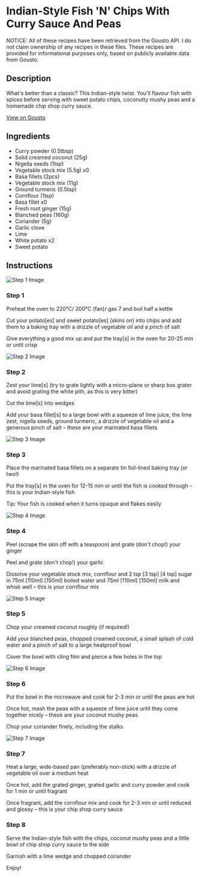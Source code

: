 # Indian-Style Fish 'N' Chips With Curry Sauce And Peas 

NOTICE: All of these recipes have been retrieved from the Gousto API. I do not claim ownership of any recipes in these files. These recipes are provided for informational purposes only, based on publicly available data from Gousto.

## Description

What's better than a classic? This Indian-style twist. You'll flavour fish with spices before serving with sweet potato chips, coconutty mushy peas and a homemade chip shop curry sauce. 

[View on Gousto](https://www.gousto.co.uk/recipes/cookbook/indian-style-fish-chips-with-curry-sauce-and-coconut-peas)

## Ingredients

- Curry powder (0.5tbsp)
- Solid creamed coconut (25g)
- Nigella seeds (1tsp)
- Vegetable stock mix (5.5g) x0
- Basa fillets (2pcs)
- Vegetable stock mix (11g)
- Ground turmeric (0.5tsp)
- Cornflour (1tsp)
- Basa fillet x0
- Fresh root ginger (15g)
- Blanched peas (160g)
- Coriander (5g)
- Garlic clove
- Lime
- White potato x2
- Sweet potato

## Instructions

![Step 1 Image](https://production-media.gousto.co.uk/cms/recipe-step-image/Step-1-1641306749800-x200.jpg)

### Step 1

Preheat the oven to 220°C/ 200°C (fan)/ gas 7 and boil half a kettle

Cut your potato[es] and sweet potato[es]<span class="text-danger"> </span>(skins on) into chips and add them to a baking tray with a drizzle of vegetable oil and a pinch of salt

Give everything a good mix up and put the tray[s] in the oven for 20-25 min or until crisp

![Step 2 Image](https://production-media.gousto.co.uk/cms/recipe-step-image/Step-2-1641306754252-x200.jpg)

### Step 2

Zest your lime[s] (try to grate lightly with a micro-plane or sharp box grater and avoid grating the white pith, as this is very bitter)

Cut the lime[s] into wedges

Add your basa fillet[s] to a large bowl with a squeeze of lime<span class="text-danger"> </span>juice, the lime zest, nigella seeds, ground turmeric, a drizzle of vegetable oil and a generous pinch of salt – these are your marinated basa fillets

![Step 3 Image](https://production-media.gousto.co.uk/cms/recipe-step-image/Step-3-1641306759751-x200.jpg)

### Step 3

Place the marinated basa fillets on a separate tin foil-lined baking tray (or two!)

Put the tray[s] in the oven for 12-15 min or until the fish is cooked through – this is your Indian-style fish

Tip: Your fish is cooked when it turns opaque and flakes easily

![Step 4 Image](https://production-media.gousto.co.uk/cms/recipe-step-image/Step-4-1641306765209-x200.jpg)

### Step 4

Peel (scrape the skin off with a teaspoon) and grate (don't chop!) your ginger

Peel and grate (don't chop!) your garlic

Dissolve your vegetable stock mix, cornflour and 2 tsp<span class="text-purple"> [3 tsp]</span> <span class="text-danger">[4 tsp]</span> sugar in 75ml <span class="text-purple">[110ml]</span> <span class="text-danger">[150ml]</span> boiled water and 75ml <span class="text-purple">[110ml]</span> <span class="text-danger">[150ml]</span> milk and whisk well – this is your cornflour mix

![Step 5 Image](https://production-media.gousto.co.uk/cms/recipe-step-image/Step-6-1642760644655-x200.jpg)

### Step 5

Chop your creamed coconut roughly (if required!)

Add your blanched peas, chopped creamed coconut, a small splash of cold water and a pinch of salt to a large heatproof bowl

Cover the bowl with cling film and pierce a few holes in the top

![Step 6 Image](https://production-media.gousto.co.uk/cms/recipe-step-image/Step-7-1642760668727-x200.jpg)

### Step 6

Put the bowl in the microwave and cook for 2-3 min or until the peas are hot

Once hot, mash the peas with a squeeze of<span class="text-danger"> </span>lime juice until they come together nicely – these are your coconut mushy peas

Chop your coriander finely, including the stalks

![Step 7 Image](https://production-media.gousto.co.uk/cms/recipe-step-image/Step-5-1642760620456-x200.jpg)

### Step 7

Heat a large, wide-based pan (preferably non-stick) with a drizzle of vegetable oil over a medium heat

Once hot, add the grated ginger, grated garlic and curry powder and cook for 1 min or until fragrant

Once fragrant, add the cornflour mix and cook for 2-3 min or until reduced and glossy – this is your chip shop curry sauce

### Step 8

Serve the Indian-style fish with the chips, coconut mushy peas and a little bowl of chip shop curry sauce to the side

Garnish with a lime wedge and chopped coriander

Enjoy!

